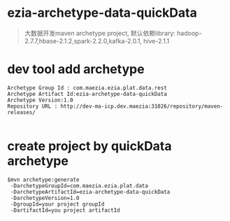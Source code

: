 # ezia-archetype-data-quickData
> 大数据开发maven archetype project, 默认依赖library: hadoop-2.7.7,hbase-2.1.2,spark-2.2.0,kafka-2.0.1, hive-2.1.1


# dev tool add archetype

```
Archetype Group Id : com.maezia.ezia.plat.data.rest
Archetype Artifact Id:ezia-archetype-data-quickData
Archetype Version:1.0
Repository URL : http://dev-ma-icp.dev.maezia:31026/repository/maven-releases/
 
```


# create project by quickData archetype

```
$mvn archetype:generate
 -DarchetypeGroupId=com.maezia.ezia.plat.data
 -DarchetypeArtifactId=ezia-archetype-data-quickData
 -DarchetypeVersion=1.0
 -DgroupId=your project groupId
 -DartifactId=you project artifactId

```

